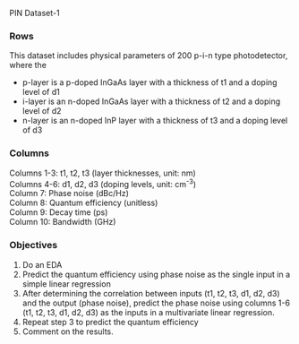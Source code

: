 PIN Dataset-1
### Rows
This dataset includes physical parameters of 200 p-i-n type photodetector, where the 
* p-layer is a p-doped InGaAs layer with a thickness of t1 and a doping level of d1
* i-layer is an n-doped InGaAs layer with a thickness of t2 and a doping level of d2
* n-layer is an n-doped InP layer with a thickness of t3 and a doping level of d3

### Columns
Columns 1-3: t1, t2, t3 (layer thicknesses, unit: nm) <br>
Columns 4-6: d1, d2, d3 (doping levels, unit: cm<sup>-3</sup>) <br>
Column 7: Phase noise (dBc/Hz) <br>
Column 8: Quantum efficiency (unitless) <br>
Column 9: Decay time (ps) <br>
Column 10: Bandwidth (GHz) <br>

### Objectives
1. Do an EDA
2. Predict the quantum efficiency using phase noise as the single input in a simple linear regression
3. After determining the correlation between inputs (t1, t2, t3, d1, d2, d3) and the output (phase noise), predict the phase noise using columns 1-6 (t1, t2, t3, d1, d2, d3) as the inputs in a multivariate linear regression.
4. Repeat step 3 to predict the quantum efficiency
5. Comment on the results.


